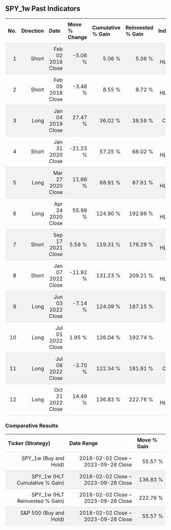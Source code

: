 
<style>
.hits {
            border-collapse: collapse;
            width: 100%;
        }
        .hits th, td {
            padding: 8px;
            border-bottom: 1px solid #ddd;
        }
        
        .hits td {text-align: right;}
        .hits th {text-align: left;}
        
        .hits tr:nth-child(even) {
            background-color: #f2f2f2;
        }
        
        .chartCol {
            width: 50%;
            float: left;
            padding: 20px;
        }  
</style>
    
<br>

## SPY_1w Past Indicators

<table class="hits">
    <tr>
        <th>No.</th>
        <th>Direction</th>
        <th>Date</th>
        <th>Move % Change</th>
        <th>Cumulative % Gain</th>
        <th>Reinvested % Gain</th>
        <th>Indicator</th>
      </tr>
    <tr>
        <td>1</td>
        <td>Short</td>
        <td>Feb 02 2018 Close</td>
        <td>-5.06 %</td>
        <td>5.06 %</td>
        <td>5.06 %</td>
        <td>Short HLT 405</td>
    </tr>
    <tr>
        <td>2</td>
        <td>Short</td>
        <td>Feb 09 2018 Close</td>
        <td>-3.48 %</td>
        <td>8.55 %</td>
        <td>8.72 %</td>
        <td>Short HLT 242</td>
    </tr>
    <tr>
        <td>3</td>
        <td>Long</td>
        <td>Jan 04 2019 Close</td>
        <td>27.47 %</td>
        <td>36.02 %</td>
        <td>38.59 %</td>
        <td>Long Catalan 003</td>
    </tr>
    <tr>
        <td>4</td>
        <td>Short</td>
        <td>Jan 31 2020 Close</td>
        <td>-21.23 %</td>
        <td>57.25 %</td>
        <td>68.02 %</td>
        <td>Short HLT 237</td>
    </tr>
    <tr>
        <td>5</td>
        <td>Long</td>
        <td>Mar 27 2020 Close</td>
        <td>11.66 %</td>
        <td>68.91 %</td>
        <td>87.61 %</td>
        <td>Long HLT 700</td>
    </tr>
    <tr>
        <td>6</td>
        <td>Long</td>
        <td>Apr 24 2020 Close</td>
        <td>55.99 %</td>
        <td>124.90 %</td>
        <td>192.66 %</td>
        <td>Long HLT 304</td>
    </tr>
    <tr>
        <td>7</td>
        <td>Short</td>
        <td>Sep 17 2021 Close</td>
        <td>5.59 %</td>
        <td>119.31 %</td>
        <td>176.29 %</td>
        <td>Short HLT 242</td>
    </tr>
    <tr>
        <td>8</td>
        <td>Short</td>
        <td>Jan 07 2022 Close</td>
        <td>-11.92 %</td>
        <td>131.23 %</td>
        <td>209.21 %</td>
        <td>Short HLT 601</td>
    </tr>
    <tr>
        <td>9</td>
        <td>Long</td>
        <td>Jun 03 2022 Close</td>
        <td>-7.14 %</td>
        <td>124.09 %</td>
        <td>187.15 %</td>
        <td>Long Newfi 000</td>
    </tr>
    <tr>
        <td>10</td>
        <td>Long</td>
        <td>Jul 01 2022 Close</td>
        <td>1.95 %</td>
        <td>126.04 %</td>
        <td>192.74 %</td>
        <td>Long Newfi 000</td>
    </tr>
    <tr>
        <td>11</td>
        <td>Long</td>
        <td>Jul 08 2022 Close</td>
        <td>-3.70 %</td>
        <td>122.34 %</td>
        <td>181.91 %</td>
        <td>Long Catalan 003</td>
    </tr>
    <tr>
        <td>12</td>
        <td>Long</td>
        <td>Oct 21 2022 Close</td>
        <td>14.49 %</td>
        <td>136.83 %</td>
        <td>222.76 %</td>
        <td>Long HLT 508</td>
    </tr>
    
</table>

### Comparative Results

<table class="hits">
    <thead>
        <th>Ticker (Strategy)</th>
        <th>Date Range</th>
        <th>Move % Gain</th>
    </thead>
    <tbody>
        <tr>
            <td>SPY_1w (Buy and Hold)</td>
            <td>2018-02-02 Close <b>-</b> 2023-09-28 Close</td>
            <td>55.57 %</td>
        </tr>
        <tr>
            <td>SPY_1w (HLT Cumulative % Gain)</td>
            <td>2018-02-02 Close <b>-</b> 2023-09-28 Close</td>
            <td>136.83 %</td>
        </tr>
        <tr>
            <td>SPY_1w (HLT Reinvested % Gain)</td>
            <td>2018-02-02 Close <b>-</b> 2023-09-28 Close</td>
            <td>222.76 %</td>
        </tr>
        <tr>
            <td>S&P 500 (Buy and Hold)</td>
            <td>2018-02-02 Close <b>-</b> 2023-09-28 Close</td>
            <td>55.57 %</td>
        </tr>
    </tbody>
</table>
<br>
<br>